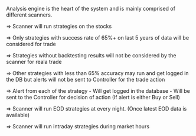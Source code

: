 Analysis engine is the heart of the system and is mainly comprised of different scanners. 

=> Scanner will run strategies on the stocks 

=>  Only strategies with success rate of 65%+ on last 5 years of data will be considered for trade 

=>  Strategies without backtesting results will not be considered by the scanner for reala trade 

=>  Other strategies with less than 65% accuracy may run and get logged in the DB but alerts will not be sent to Controller for the trade action 

=>  Alert from each of the strategy 
	- Will get logged in the database
	- Will be sent to the Controller for decision of action (If alert is either Buy or Sell)
	
=>  Scanner will run EOD strategies at every night. (Once latest EOD data is available)


=>  Scanner will run intraday strategies during market hours 